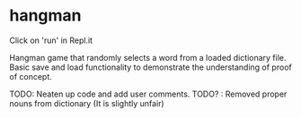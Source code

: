# hangman

Click on 'run' in Repl.it

Hangman game that randomly selects a word from a loaded dictionary file.
Basic save and load functionality to demonstrate the understanding of proof of concept.

TODO: Neaten up code and add user comments.
TODO? : Removed proper nouns from dictionary (It is slightly unfair)